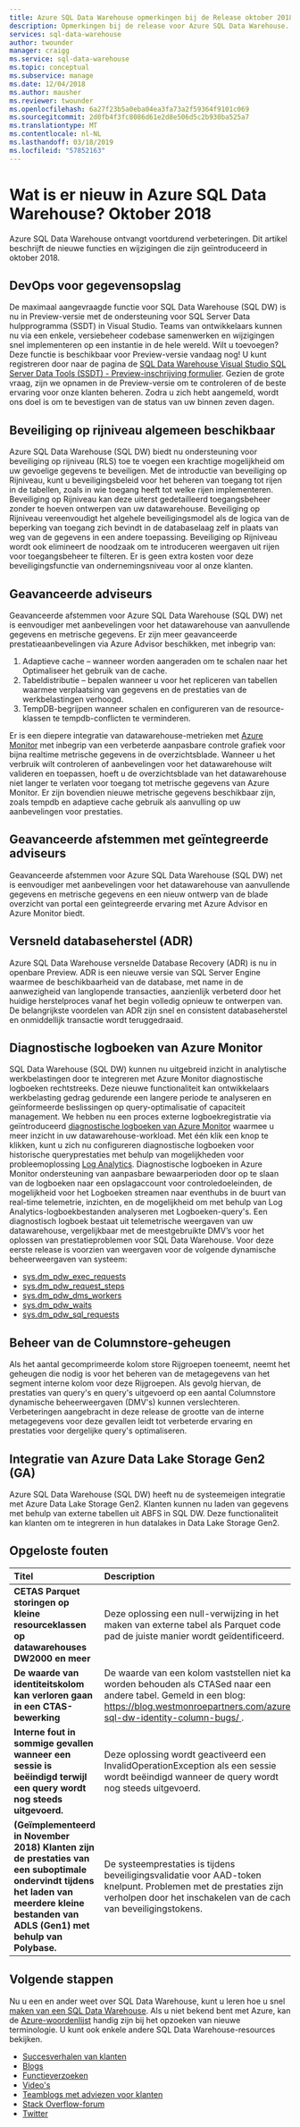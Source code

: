 ```yaml
---
title: Azure SQL Data Warehouse opmerkingen bij de Release oktober 2018 | Microsoft Docs
description: Opmerkingen bij de release voor Azure SQL Data Warehouse.
services: sql-data-warehouse
author: twounder
manager: craigg
ms.service: sql-data-warehouse
ms.topic: conceptual
ms.subservice: manage
ms.date: 12/04/2018
ms.author: mausher
ms.reviewer: twounder
ms.openlocfilehash: 6a27f23b5a0eba04ea3fa73a2f59364f9101c069
ms.sourcegitcommit: 2d0fb4f3fc8086d61e2d8e506d5c2b930ba525a7
ms.translationtype: MT
ms.contentlocale: nl-NL
ms.lasthandoff: 03/18/2019
ms.locfileid: "57852163"
---
```

# <a name="whats-new-in-azure-sql-data-warehouse-october-2018"></a>Wat is er nieuw in Azure SQL Data Warehouse? Oktober 2018
Azure SQL Data Warehouse ontvangt voortdurend verbeteringen. Dit artikel beschrijft de nieuwe functies en wijzigingen die zijn geïntroduceerd in oktober 2018.

## <a name="devops-for-data-warehousing"></a>DevOps voor gegevensopslag
De maximaal aangevraagde functie voor SQL Data Warehouse (SQL DW) is nu in Preview-versie met de ondersteuning voor SQL Server Data hulpprogramma (SSDT) in Visual Studio. Teams van ontwikkelaars kunnen nu via een enkele, versiebeheer codebase samenwerken en wijzigingen snel implementeren op een instantie in de hele wereld. Wilt u toevoegen? Deze functie is beschikbaar voor Preview-versie vandaag nog! U kunt registreren door naar de pagina de [SQL Data Warehouse Visual Studio SQL Server Data Tools (SSDT) - Preview-inschrijving formulier](https://forms.office.com/Pages/ResponsePage.aspx?id=v4j5cvGGr0GRqy180BHbR4-brmKy3TZOjoktwuHd7S1UODkwQ1lVMEw1NDBGRjNLRDNWOFlQRUpIRi4u). Gezien de grote vraag, zijn we opnamen in de Preview-versie om te controleren of de beste ervaring voor onze klanten beheren. Zodra u zich hebt aangemeld, wordt ons doel is om te bevestigen van de status van uw binnen zeven dagen.

## <a name="row-level-security-generally-available"></a>Beveiliging op rijniveau algemeen beschikbaar
Azure SQL Data Warehouse (SQL DW) biedt nu ondersteuning voor beveiliging op rijniveau (RLS) toe te voegen een krachtige mogelijkheid om uw gevoelige gegevens te beveiligen. Met de introductie van beveiliging op Rijniveau, kunt u beveiligingsbeleid voor het beheren van toegang tot rijen in de tabellen, zoals in wie toegang heeft tot welke rijen implementeren. Beveiliging op Rijniveau kan deze uiterst gedetailleerd toegangsbeheer zonder te hoeven ontwerpen van uw datawarehouse. Beveiliging op Rijniveau vereenvoudigt het algehele beveiligingsmodel als de logica van de beperking van toegang zich bevindt in de databaselaag zelf in plaats van weg van de gegevens in een andere toepassing. Beveiliging op Rijniveau wordt ook elimineert de noodzaak om te introduceren weergaven uit rijen voor toegangsbeheer te filteren. Er is geen extra kosten voor deze beveiligingsfunctie van ondernemingsniveau voor al onze klanten.

## <a name="advanced-advisors"></a>Geavanceerde adviseurs
Geavanceerde afstemmen voor Azure SQL Data Warehouse (SQL DW) net is eenvoudiger met aanbevelingen voor het datawarehouse van aanvullende gegevens en metrische gegevens. Er zijn meer geavanceerde prestatieaanbevelingen via Azure Advisor beschikken, met inbegrip van:
1.  Adaptieve cache – wanneer worden aangeraden om te schalen naar het Optimaliseer het gebruik van de cache.
2.  Tabeldistributie – bepalen wanneer u voor het repliceren van tabellen waarmee verplaatsing van gegevens en de prestaties van de werkbelastingen verhoogd. 
3.  TempDB-begrijpen wanneer schalen en configureren van de resource-klassen te tempdb-conflicten te verminderen.

Er is een diepere integratie van datawarehouse-metrieken met [Azure Monitor](https://azure.microsoft.com/blog/enhanced-capabilities-to-monitor-manage-and-integrate-sql-data-warehouse-in-the-azure-portal/) met inbegrip van een verbeterde aanpasbare controle grafiek voor bijna realtime metrische gegevens in de overzichtsblade. Wanneer u het verbruik wilt controleren of aanbevelingen voor het datawarehouse wilt valideren en toepassen, hoeft u de overzichtsblade van het datawarehouse niet langer te verlaten voor toegang tot metrische gegevens van Azure Monitor. Er zijn bovendien nieuwe metrische gegevens beschikbaar zijn, zoals tempdb en adaptieve cache gebruik als aanvulling op uw aanbevelingen voor prestaties.

## <a name="advanced-tuning-with-integrated-advisors"></a>Geavanceerde afstemmen met geïntegreerde adviseurs
Geavanceerde afstemmen voor Azure SQL Data Warehouse (SQL DW) net is eenvoudiger met aanbevelingen voor het datawarehouse van aanvullende gegevens en metrische gegevens en een nieuw ontwerp van de blade overzicht van portal een geïntegreerde ervaring met Azure Advisor en Azure Monitor biedt.

## <a name="accelerated-database-recovery-adr"></a>Versneld databaseherstel (ADR)
Azure SQL Data Warehouse versnelde Database Recovery (ADR) is nu in openbare Preview. ADR is een nieuwe versie van SQL Server Engine waarmee de beschikbaarheid van de database, met name in de aanwezigheid van langlopende transacties, aanzienlijk verbeterd door het huidige herstelproces vanaf het begin volledig opnieuw te ontwerpen van. De belangrijkste voordelen van ADR zijn snel en consistent databaseherstel en onmiddellijk transactie wordt teruggedraaid.

## <a name="azure-monitor-diagnostics-logs"></a>Diagnostische logboeken van Azure Monitor
SQL Data Warehouse (SQL DW) kunnen nu uitgebreid inzicht in analytische werkbelastingen door te integreren met Azure Monitor diagnostische logboeken rechtstreeks. Deze nieuwe functionaliteit kan ontwikkelaars werkbelasting gedrag gedurende een langere periode te analyseren en geïnformeerde beslissingen op query-optimalisatie of capaciteit management. We hebben nu een proces externe logboekregistratie via geïntroduceerd [diagnostische logboeken van Azure Monitor](https://docs.microsoft.com/azure/monitoring/monitoring-data-collection?toc=/azure/azure-monitor/toc.json#logs) waarmee u meer inzicht in uw datawarehouse-workload. Met één klik een knop te klikken, kunt u zich nu configureren diagnostische logboeken voor historische queryprestaties met behulp van mogelijkheden voor probleemoplossing [Log Analytics](https://docs.microsoft.com/azure/log-analytics/log-analytics-queries). Diagnostische logboeken in Azure Monitor ondersteuning van aanpasbare bewaarperioden door op te slaan van de logboeken naar een opslagaccount voor controledoeleinden, de mogelijkheid voor het Logboeken streamen naar eventhubs in de buurt van real-time telemetrie, inzichten, en de mogelijkheid om met behulp van Log Analytics-logboekbestanden analyseren met Logboeken-query's. Een diagnostisch logboek bestaat uit telemetrische weergaven van uw datawarehouse, vergelijkbaar met de meestgebruikte DMV’s voor het oplossen van prestatieproblemen voor SQL Data Warehouse. Voor deze eerste release is voorzien van weergaven voor de volgende dynamische beheerweergaven van systeem:

- [sys.dm_pdw_exec_requests](https://docs.microsoft.com/sql/relational-databases/system-dynamic-management-views/sys-dm-pdw-exec-requests-transact-sql)
- [sys.dm_pdw_request_steps](https://docs.microsoft.com/sql/relational-databases/system-dynamic-management-views/sys-dm-pdw-request-steps-transact-sql)
- [sys.dm_pdw_dms_workers](https://docs.microsoft.com/sql/relational-databases/system-dynamic-management-views/sys-dm-pdw-dms-workers-transact-sql)
- [sys.dm_pdw_waits](https://docs.microsoft.com/sql/relational-databases/system-dynamic-management-views/sys-dm-pdw-waits-transact-sql)
- [sys.dm_pdw_sql_requests](https://docs.microsoft.com/sql/relational-databases/system-dynamic-management-views/sys-dm-pdw-sql-requests-transact-sql)

## <a name="columnstore-memory-management"></a>Beheer van de Columnstore-geheugen
Als het aantal gecomprimeerde kolom store Rijgroepen toeneemt, neemt het geheugen die nodig is voor het beheren van de metagegevens van het segment interne kolom voor deze Rijgroepen.  Als gevolg hiervan, de prestaties van query's en query's uitgevoerd op een aantal Columnstore dynamische beheerweergaven (DMV's) kunnen verslechteren.  Verbeteringen aangebracht in deze release de grootte van de interne metagegevens voor deze gevallen leidt tot verbeterde ervaring en prestaties voor dergelijke query's optimaliseren. 

## <a name="azure-data-lake-storage-gen2-integration-ga"></a>Integratie van Azure Data Lake Storage Gen2 (GA)
Azure SQL Data Warehouse (SQL DW) heeft nu de systeemeigen integratie met Azure Data Lake Storage Gen2. Klanten kunnen nu laden van gegevens met behulp van externe tabellen uit ABFS in SQL DW. Deze functionaliteit kan klanten om te integreren in hun datalakes in Data Lake Storage Gen2. 

## <a name="bug-fixes"></a>Opgeloste fouten

| Titel | Description |
|:---|:---|
| **CETAS Parquet storingen op kleine resourceklassen op datawarehouses DW2000 en meer** | Deze oplossing een null-verwijzing in het maken van externe tabel als Parquet code pad de juiste manier wordt geïdentificeerd. |
|**De waarde van identiteitskolom kan verloren gaan in een CTAS-bewerking** | De waarde van een kolom vaststellen niet kan worden behouden als CTASed naar een andere tabel. Gemeld in een blog: [ https://blog.westmonroepartners.com/azure-sql-dw-identity-column-bugs/ ](https://blog.westmonroepartners.com/azure-sql-dw-identity-column-bugs/). |
| **Interne fout in sommige gevallen wanneer een sessie is beëindigd terwijl een query wordt nog steeds uitgevoerd.** | Deze oplossing wordt geactiveerd een InvalidOperationException als een sessie wordt beëindigd wanneer de query wordt nog steeds uitgevoerd. |
| **(Geïmplementeerd in November 2018) Klanten zijn de prestaties van een suboptimale ondervindt tijdens het laden van meerdere kleine bestanden van ADLS (Gen1) met behulp van Polybase.** | De systeemprestaties is tijdens beveiligingsvalidatie voor AAD-token knelpunt. Problemen met de prestaties zijn verholpen door het inschakelen van de cache van beveiligingstokens. |


## <a name="next-steps"></a>Volgende stappen
Nu u een en ander weet over SQL Data Warehouse, kunt u leren hoe u snel [maken van een SQL Data Warehouse][create a SQL Data Warehouse]. Als u niet bekend bent met Azure, kan de [Azure-woordenlijst][Azure glossary] handig zijn bij het opzoeken van nieuwe terminologie. U kunt ook enkele andere SQL Data Warehouse-resources bekijken.  

* [Succesverhalen van klanten]
* [Blogs]
* [Functieverzoeken]
* [Video's]
* [Teamblogs met adviezen voor klanten]
* [Stack Overflow-forum]
* [Twitter]


[Blogs]: https://azure.microsoft.com/blog/tag/azure-sql-data-warehouse/
[Teamblogs met adviezen voor klanten]: https://blogs.msdn.microsoft.com/sqlcat/tag/sql-dw/
[Succesverhalen van klanten]: https://azure.microsoft.com/case-studies/?service=sql-data-warehouse
[Functieverzoeken]: https://feedback.azure.com/forums/307516-sql-data-warehouse
[Stack Overflow-forum]: https://stackoverflow.com/questions/tagged/azure-sqldw
[Twitter]: https://twitter.com/hashtag/SQLDW
[Video's]: https://azure.microsoft.com/documentation/videos/index/?services=sql-data-warehouse
[create a SQL Data Warehouse]: ./create-data-warehouse-portal.md
[Azure glossary]: ../azure-glossary-cloud-terminology.md

